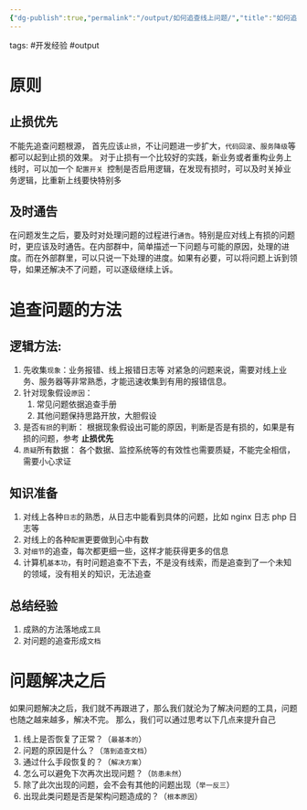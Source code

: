 ```yaml
---
{"dg-publish":true,"permalink":"/output/如何追查线上问题/","title":"如何追查线上问题","noteIcon":"","created":"2021-04-12 11:04:00","updated":"2024-01-29T16:15:31.921+08:00"}
---
```



tags: #开发经验 #output

# 原则

## 止损优先

不能先追查问题根源， 首先应该`止损`，不让问题进一步扩大，`代码回滚`、`服务降级`等都可以起到止损的效果。
对于止损有一个比较好的实践，新业务或者重构业务上线时，可以加一个 `配置开关 `控制是否启用逻辑，在发现有损时，可以及时关掉业务逻辑，比重新上线要快特别多

## 及时通告

在问题发生之后，要及时对处理问题的过程进行`通告`。特别是应对线上有损的问题时，更应该及时通告。在内部群中，简单描述一下问题与可能的原因，处理的进度。而在外部群里，可以只说一下处理的进度。如果有必要，可以将问题上诉到领导，如果还解决不了问题，可以逐级继续上诉。

# 追查问题的方法

## 逻辑方法:

1. 先收集`现象`：业务报错、线上报错日志等
对紧急的问题来说，需要对线上业务、服务器等非常熟悉，才能迅速收集到有用的报错信息。
2. 针对现象假设`原因`：
    1. 常见问题依据追查手册
    2. 其他问题保持思路开放，大胆假设
3. 是否`有损`的判断：
根据现象假设出可能的原因，判断是否是有损的，如果是有损的问题，参考 **止损优先**
4. `质疑`所有数据：
各个数据、监控系统等的有效性也需要质疑，不能完全相信，需要小心求证

## 知识准备

1. 对线上各种`日志`的熟悉，从日志中能看到具体的问题，比如 nginx 日志 php 日志等
2. 对线上的各种`配置`更要做到心中有数
3. 对`细节`的追查，每次都更细一些，这样才能获得更多的信息
4. 计算机`基本功`，有时问题追查不下去，不是没有线索，而是追查到了一个未知的领域，没有相关的知识，无法追查

## 总结经验

1. 成熟的方法落地成`工具`
2. 对问题的追查形成`文档`

# 问题解决之后

如果问题解决之后，我们就不再跟进了，那么我们就沦为了解决问题的工具，问题也随之越来越多，解决不完。
那么，我们可以通过思考以下几点来提升自己

1. 线上是否恢复了正常？（`最基本的`）
2. 问题的原因是什么？（`落到追查文档`）
3. 通过什么手段恢复的？（`解决方案`）
4. 怎么可以避免下次再次出现问题？（`防患未然`）
5. 除了此次出现的问题，会不会有其他的问题出现（`举一反三`）
6. 出现此类问题是否是架构问题造成的？（`根本原因`）